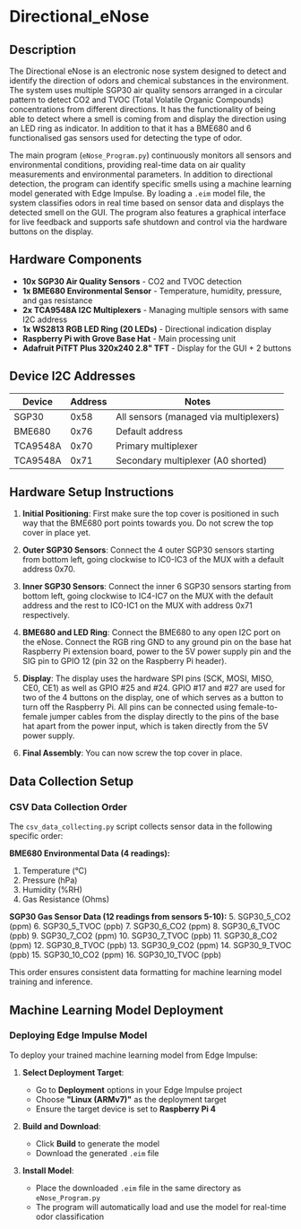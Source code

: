# Directional_eNose

## Description

The Directional eNose is an electronic nose system designed to detect and identify the direction of odors and chemical substances in the environment. The system uses multiple SGP30 air quality sensors arranged in a circular pattern to detect CO2 and TVOC (Total Volatile Organic Compounds) concentrations from different directions. It has the functionality of being able to detect where a smell is coming from and display the direction using an LED ring as indicator. In addition to that it has a BME680 and 6 functionalised gas sensors used for detecting the type of odor.

The main program (`eNose_Program.py`) continuously monitors all sensors and environmental conditions, providing real-time data on air quality measurements and environmental parameters. In addition to directional detection, the program can identify specific smells using a machine learning model generated with Edge Impulse. By loading a `.eim` model file, the system classifies odors in real time based on sensor data and displays the detected smell on the GUI. The program also features a graphical interface for live feedback and supports safe shutdown and control via the hardware buttons on the display.

## Hardware Components

- **10x SGP30 Air Quality Sensors** - CO2 and TVOC detection
- **1x BME680 Environmental Sensor** - Temperature, humidity, pressure, and gas resistance
- **2x TCA9548A I2C Multiplexers** - Managing multiple sensors with same I2C address
- **1x WS2813 RGB LED Ring (20 LEDs)** - Directional indication display
- **Raspberry Pi with Grove Base Hat** - Main processing unit
- **Adafruit PiTFT Plus 320x240 2.8" TFT** - Display for the GUI + 2 buttons

## Device I2C Addresses

| Device | Address | Notes |
|--------|---------|-------|
| SGP30 | 0x58 | All sensors (managed via multiplexers) |
| BME680 | 0x76 | Default address |
| TCA9548A | 0x70 | Primary multiplexer |
| TCA9548A | 0x71 | Secondary multiplexer (A0 shorted) |

## Hardware Setup Instructions

1. **Initial Positioning**: First make sure the top cover is positioned in such way that the BME680 port points towards you. Do not screw the top cover in place yet.

2. **Outer SGP30 Sensors**: Connect the 4 outer SGP30 sensors starting from bottom left, going clockwise to IC0-IC3 of the MUX with a default address 0x70.

3. **Inner SGP30 Sensors**: Connect the inner 6 SGP30 sensors starting from bottom left, going clockwise to IC4-IC7 on the MUX with the default address and the rest to IC0-IC1 on the MUX with address 0x71 respectively.

4. **BME680 and LED Ring**: Connect the BME680 to any open I2C port on the eNose. Connect the RGB ring GND to any ground pin on the base hat Raspberry Pi extension board, power to the 5V power supply pin and the SIG pin to GPIO 12 (pin 32 on the Raspberry Pi header).

5. **Display**: The display uses the hardware SPI pins (SCK, MOSI, MISO, CE0, CE1) as well as GPIO
#25 and #24. GPIO #17 and #27 are used for two of the 4 buttons on the display, one of which serves as a button to turn off the Raspberry Pi. All pins can be connected using female-to-female jumper cables from the display directly to the pins of the base hat apart from the power input, which is taken directly from the 5V power supply.

6. **Final Assembly**: You can now screw the top cover in place.

## Data Collection Setup

### CSV Data Collection Order

The `csv_data_collecting.py` script collects sensor data in the following specific order:

**BME680 Environmental Data (4 readings):**
1. Temperature (°C)
2. Pressure (hPa)  
3. Humidity (%RH)
4. Gas Resistance (Ohms)

**SGP30 Gas Sensor Data (12 readings from sensors 5-10):**
5. SGP30_5_CO2 (ppm)
6. SGP30_5_TVOC (ppb)
7. SGP30_6_CO2 (ppm)
8. SGP30_6_TVOC (ppb)
9. SGP30_7_CO2 (ppm)
10. SGP30_7_TVOC (ppb)
11. SGP30_8_CO2 (ppm)
12. SGP30_8_TVOC (ppb)
13. SGP30_9_CO2 (ppm)
14. SGP30_9_TVOC (ppb)
15. SGP30_10_CO2 (ppm)
16. SGP30_10_TVOC (ppb)

This order ensures consistent data formatting for machine learning model training and inference.

## Machine Learning Model Deployment

### Deploying Edge Impulse Model

To deploy your trained machine learning model from Edge Impulse:

1. **Select Deployment Target**: 
   - Go to **Deployment** options in your Edge Impulse project
   - Choose **"Linux (ARMv7)"** as the deployment target
   - Ensure the target device is set to **Raspberry Pi 4**

2. **Build and Download**:
   - Click **Build** to generate the model
   - Download the generated `.eim` file

3. **Install Model**:
   - Place the downloaded `.eim` file in the same directory as `eNose_Program.py`
   - The program will automatically load and use the model for real-time odor classification

